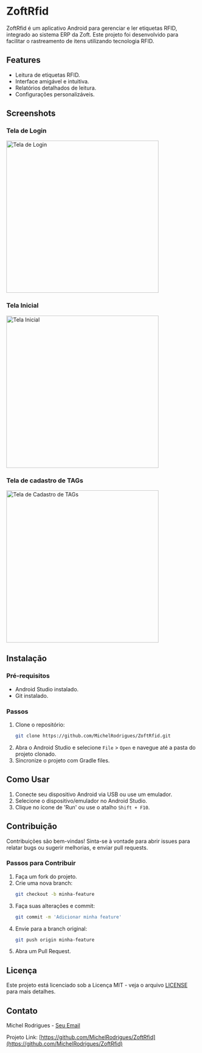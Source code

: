 # ZoftRfid

ZoftRfid é um aplicativo Android para gerenciar e ler etiquetas RFID, integrado ao sistema ERP da Zoft. Este projeto foi desenvolvido para facilitar o rastreamento de itens utilizando tecnologia RFID.

## Features

- Leitura de etiquetas RFID.
- Interface amigável e intuitiva.
- Relatórios detalhados de leitura.
- Configurações personalizáveis.

## Screenshots

### Tela de Login

<img src="screenshots/login.jpg" alt="Tela de Login" width="400"/>


### Tela Inicial

<img src="screenshots/home.jpg" alt="Tela Inicial" width="400"/>


### Tela de cadastro de TAGs

<img src="screenshots/cadastro.jpg" alt="Tela de Cadastro de TAGs" width="400"/>


## Instalação

### Pré-requisitos

- Android Studio instalado.
- Git instalado.

### Passos

1. Clone o repositório:
    ```bash
    git clone https://github.com/MichelRodrigues/ZoftRfid.git
    ```
2. Abra o Android Studio e selecione `File` > `Open` e navegue até a pasta do projeto clonado.
3. Sincronize o projeto com Gradle files.

## Como Usar

1. Conecte seu dispositivo Android via USB ou use um emulador.
2. Selecione o dispositivo/emulador no Android Studio.
3. Clique no ícone de 'Run' ou use o atalho `Shift + F10`.

## Contribuição

Contribuições são bem-vindas! Sinta-se à vontade para abrir issues para relatar bugs ou sugerir melhorias, e enviar pull requests.

### Passos para Contribuir

1. Faça um fork do projeto.
2. Crie uma nova branch:
    ```bash
    git checkout -b minha-feature
    ```
3. Faça suas alterações e commit:
    ```bash
    git commit -m 'Adicionar minha feature'
    ```
4. Envie para a branch original:
    ```bash
    git push origin minha-feature
    ```
5. Abra um Pull Request.

## Licença

Este projeto está licenciado sob a Licença MIT - veja o arquivo [LICENSE](LICENSE) para mais detalhes.

## Contato

Michel Rodrigues - [Seu Email](mailto:michel.r.machado@gmail.com)

Projeto Link: [https://github.com/MichelRodrigues/ZoftRfid](https://github.com/MichelRodrigues/ZoftRfid)
